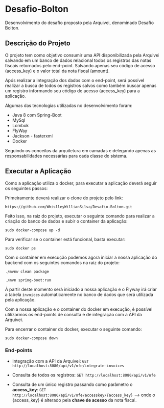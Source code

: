 # Desafio-Bolton
Desenvolvimento do desafio proposto pela Arquivei, denominado Desafio Bolton.

## Descrição do Projeto

O projeto tem como objetivo consumir uma API disponibilizada pela Arquivei salvando em um banco de dados relacional todos os registros das notas fiscais retornados pelo end-point. Salvando apenas seu código de acesso (access_key) e o valor total da nota fiscal (amount).

Após realizar a integração dos dados com o end-point, será possível realizar a busca de todos os registros salvos como também buscar apenas um registro informando seu código de acesso (access_key) para a aplicação.

Algumas das tecnologias utilizadas no desenvolvimento foram:
* Java 8 com Spring-Boot
* MySql
* Lombok
* FlyWay
* Jackson - fasterxml
* Docker

Seguindo os conceitos da arquitetura em camadas e delegando apenas as responsabilidades necessárias para cada classe do sistema.

## Executar a Aplicação

Como a aplicação utiliza o docker, para executar a aplicação deverá seguir os seguintes passos:

Primeiramente deverá realizar o clone do projeto pelo link:
```
https://github.com/WhislleyWillianSilva/Desafio-Bolton.git
```

Feito isso, na raiz do projeto, executar o seguinte comando para realizar a criação do banco de dados e subir o container da aplicação:

```
sudo docker-compose up -d
```

Para verificar se o container está funcional, basta executar:

```
sudo docker ps
```

Com o container em execução podemos agora iniciar a nossa aplicação do backend com os seguintes comandos na raiz do projeto:

```
./mvnw clean package

./mvn spring-boot:run
```

À partir deste momento será iniciado a nossa aplicação e o Flyway irá criar a tabela `invoices` automaticamente no banco de dados que será utilizada pela aplicação.

Com a nossa aplicação e o container do docker em execução, é possível utilizarmos os end-points de consulta e de integração com a API da Arquivei.

Para encerrar o container do docker, executar o seguinte comando:

```
sudo docker-compose down
```

### End-points

* Integração com a API da Arquivei: `GET http://localhost:8080/api/v1/nfe/integrate-invoices`

* Consulta de todos os registros: `GET http://localhost:8080/api/v1/nfe`

* Consulta de um único registro passando como parâmetro o **access_key**: `GET http://localhost:8080/api/v1/nfe/accesskey/{access_key}` --> onde o {access_key} é alterado pela **chave de acesso** da nota fiscal.